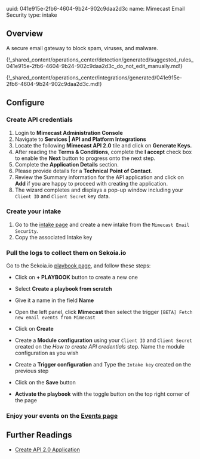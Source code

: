 uuid: 041e915e-2fb6-4604-9b24-902c9daa2d3c
name: Mimecast Email Security
type: intake

## Overview
A secure email gateway to block spam, viruses, and malware.

{!_shared_content/operations_center/detection/generated/suggested_rules_041e915e-2fb6-4604-9b24-902c9daa2d3c_do_not_edit_manually.md!}

{!_shared_content/operations_center/integrations/generated/041e915e-2fb6-4604-9b24-902c9daa2d3c.md!}

## Configure

### Create API credentials

1. Login to **Mimecast Administration Console**
2. Navigate to **Services | API and Platform Integrations**
3. Locate the following **Mimecast API 2.0** tile and click on **Generate Keys.**
4. After reading the **Terms & Conditions**, complete the **I accept** check box to enable the **Next** button to progress onto the next step.
5. Complete the **Application Details** section.
6. Please provide details for a **Technical Point of Contact**.
7. Review the Summary information for the API application and click on **Add** if you are happy to proceed with creating the application.
8. The wizard completes and displays a pop-up window including your `Client ID` and `Client Secret` key data.

### Create your intake

1. Go to the [intake page](https://app.sekoia.io/operations/intakes) and create a new intake from the `Mimecast Email Security`.
2. Copy the associated Intake key

### Pull the logs to collect them on Sekoia.io

Go to the Sekoia.io [playbook page](https://app.sekoia.io/operations/playbooks), and follow these steps:

- Click on **+ PLAYBOOK** button to create a new one
- Select **Create a playbook from scratch**
- Give it a name in the field **Name**
- Open the left panel, click **Mimecast** then select the trigger `[BETA] Fetch new email events from Mimecast`
- Click on **Create**

- Create a **Module configuration** using your `Client ID` and `Client Secret` created on the *How to create API credentials* step. Name the module configuration as you wish
- Create a **Trigger configuration** and Type the `Intake key` created on the previous step
- Click on the **Save** button
- **Activate the playbook** with the toggle button on the top right corner of the page

### Enjoy your events on the [Events page](https://app.sekoia.io/operations/events)

## Further Readings
- [Create API 2.0 Application](https://community.mimecast.com/s/article/api-integrations-managing-api-2-0-for-cloud-gateway)
